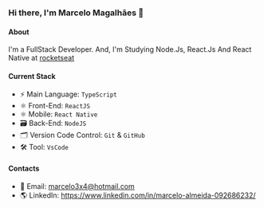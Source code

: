 ### Hi there, I'm Marcelo Magalhães 👋

#### About
I'm a FullStack Developer. And, I'm Studying Node.Js, React.Js And React Native at [rocketseat](https://www.rocketseat.com.br/)

#### Current Stack
- ⚡️ Main Language: `TypeScript`
- ⚛ Front-End: `ReactJS`
- ⚛ Mobile: `React Native`
- 🗃 Back-End: `NodeJS`
- 🗂 Version Code Control: `Git` & `GitHub`
- 🛠 Tool: `VsCode` 

#### Contacts 
- 📧 Email: marcelo3x4@hotmail.com
- 🌎 LinkedIn: https://www.linkedin.com/in/marcelo-almeida-092686232/



<!---
MarceloAlmd/MarceloAlmd is a ✨ special ✨ repository because its `README.md` (this file) appears on your GitHub profile.
You can click the Preview link to take a look at your changes.
--->
